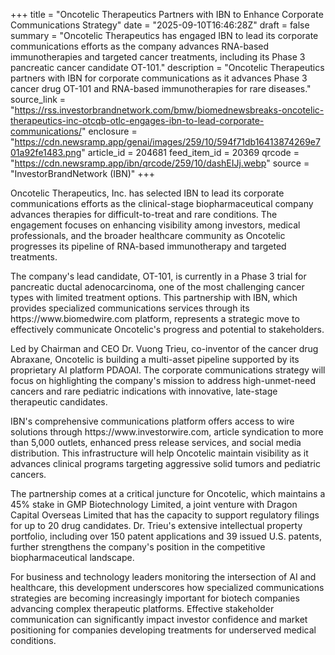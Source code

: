 +++
title = "Oncotelic Therapeutics Partners with IBN to Enhance Corporate Communications Strategy"
date = "2025-09-10T16:46:28Z"
draft = false
summary = "Oncotelic Therapeutics has engaged IBN to lead its corporate communications efforts as the company advances RNA-based immunotherapies and targeted cancer treatments, including its Phase 3 pancreatic cancer candidate OT-101."
description = "Oncotelic Therapeutics partners with IBN for corporate communications as it advances Phase 3 cancer drug OT-101 and RNA-based immunotherapies for rare diseases."
source_link = "https://rss.investorbrandnetwork.com/bmw/biomednewsbreaks-oncotelic-therapeutics-inc-otcqb-otlc-engages-ibn-to-lead-corporate-communications/"
enclosure = "https://cdn.newsramp.app/genai/images/259/10/594f71db16413874269e701a92fe1483.png"
article_id = 204681
feed_item_id = 20369
qrcode = "https://cdn.newsramp.app/ibn/qrcode/259/10/dashEIJj.webp"
source = "InvestorBrandNetwork (IBN)"
+++

<p>Oncotelic Therapeutics, Inc. has selected IBN to lead its corporate communications efforts as the clinical-stage biopharmaceutical company advances therapies for difficult-to-treat and rare conditions. The engagement focuses on enhancing visibility among investors, medical professionals, and the broader healthcare community as Oncotelic progresses its pipeline of RNA-based immunotherapy and targeted treatments.</p><p>The company's lead candidate, OT-101, is currently in a Phase 3 trial for pancreatic ductal adenocarcinoma, one of the most challenging cancer types with limited treatment options. This partnership with IBN, which provides specialized communications services through its https://www.biomedwire.com platform, represents a strategic move to effectively communicate Oncotelic's progress and potential to stakeholders.</p><p>Led by Chairman and CEO Dr. Vuong Trieu, co-inventor of the cancer drug Abraxane, Oncotelic is building a multi-asset pipeline supported by its proprietary AI platform PDAOAI. The corporate communications strategy will focus on highlighting the company's mission to address high-unmet-need cancers and rare pediatric indications with innovative, late-stage therapeutic candidates.</p><p>IBN's comprehensive communications platform offers access to wire solutions through https://www.investorwire.com, article syndication to more than 5,000 outlets, enhanced press release services, and social media distribution. This infrastructure will help Oncotelic maintain visibility as it advances clinical programs targeting aggressive solid tumors and pediatric cancers.</p><p>The partnership comes at a critical juncture for Oncotelic, which maintains a 45% stake in GMP Biotechnology Limited, a joint venture with Dragon Capital Overseas Limited that has the capacity to support regulatory filings for up to 20 drug candidates. Dr. Trieu's extensive intellectual property portfolio, including over 150 patent applications and 39 issued U.S. patents, further strengthens the company's position in the competitive biopharmaceutical landscape.</p><p>For business and technology leaders monitoring the intersection of AI and healthcare, this development underscores how specialized communications strategies are becoming increasingly important for biotech companies advancing complex therapeutic platforms. Effective stakeholder communication can significantly impact investor confidence and market positioning for companies developing treatments for underserved medical conditions.</p>
